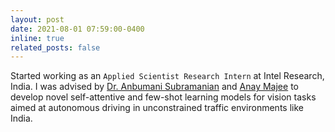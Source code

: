 ```yaml
---
layout: post
date: 2021-08-01 07:59:00-0400
inline: true
related_posts: false
---
```


Started working as an `Applied Scientist Research Intern` at Intel Research, India. I was advised by [Dr. Anbumani Subramanian](https://sites.google.com/view/anbumani/) and [Anay Majee](http://anaymajee.me/) to develop novel self-attentive and few-shot learning models for vision tasks aimed at autonomous driving in unconstrained traffic environments like India.